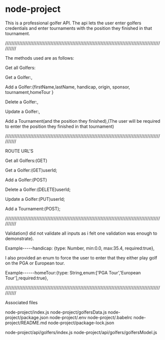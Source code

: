 # node-project

This is a professional golfer API. The api lets the user enter golfers credentials and enter tournaments with the position they finished in that tournament. 

//////////////////////////////////////////////////////////////////////////////////////////////////////////

The methods used are as follows:

Get all Golfers:

Get a Golfer:,

Add a Golfer:{firstName,lastName, handicap, origin, sponsor, tournament,homeTour }

Delete a Golfer:,

Update a Golfer:,

Add a Tournament(and the position they finished),(The user will be required to enter the position they finished in that tournament)


//////////////////////////////////////////////////////////////////////////////////////////////////////////

ROUTE URL'S

Get all Golfers:(GET)

Get a Golfer:(GET)userId;

Add a Golfer:(POST)

Delete a Golfer:(DELETE)userId;

Update a Golfer:(PUT)userId;

Add a Tournament:(POST);

//////////////////////////////////////////////////////////////////////////////////////////////////////////

Validation(I did not validate all inputs as i felt one validation was enough to demonstrate).

  Example-----handicap: {type: Number, min:0.0, max:35.4, required:true},

I also provided an enum to force the user to enter that they either play golf on the PGA or European tour.

 Example------homeTour:{type: String,enum:['PGA Tour','European Tour'],required:true},


//////////////////////////////////////////////////////////////////////////////////////////////////////////

Associated files

node-project/index.js
node-project/golfersData.js
node-project/package.json
node-project/.env
node-project/.babelrc
node-project/README.md
node-project/package-lock.json

node-project/api/golfers/index.js
node-project/api/golfers/golfersModel.js





